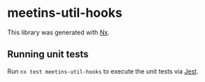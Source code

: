# meetins-util-hooks

This library was generated with [Nx](https://nx.dev).

## Running unit tests

Run `nx test meetins-util-hooks` to execute the unit tests via [Jest](https://jestjs.io).
